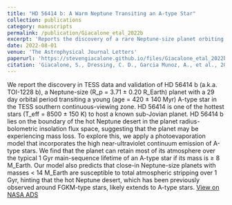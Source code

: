 ```yaml
---
title: "HD 56414 b: A Warm Neptune Transiting an A-type Star"
collection: publications
category: manuscripts
permalink: /publication/Giacalone_etal_2022b
excerpt: 'Reports the discovery of a rare Neptune-size planet orbiting an A-type star.'
date: 2022-08-01
venue: 'The Astrophysical Journal Letters'
paperurl: 'https://stevengiacalone.github.io/files/Giacalone_etal_2022b.pdf'
citation: 'Giacalone, S., Dressing, C. D., Garcia Munoz, A., et al., 2019, The Astrophysical Journal Letters, 935, L10'
---
```


We report the discovery in TESS data and validation of HD 56414 b (a.k.a. TOI-1228 b), a Neptune-size (R_p = 3.71 ± 0.20 R_Earth) planet with a 29 day orbital period transiting a young (age = 420 ± 140 Myr) A-type star in the TESS southern continuous-viewing zone. HD 56414 is one of the hottest stars (T_eff = 8500 ± 150 K) to host a known sub-Jovian planet. HD 56414 b lies on the boundary of the hot Neptune desert in the planet radius-bolometric insolation flux space, suggesting that the planet may be experiencing mass loss. To explore this, we apply a photoevaporation model that incorporates the high near-ultraviolet continuum emission of A-type stars. We find that the planet can retain most of its atmosphere over the typical 1 Gyr main-sequence lifetime of an A-type star if its mass is ≥ 8 M_Earth. Our model also predicts that close-in Neptune-size planets with masses < 14 M_Earth are susceptible to total atmospheric stripping over 1 Gyr, hinting that the hot Neptune desert, which has been previously observed around FGKM-type stars, likely extends to A-type stars.
[View on NASA ADS](https://ui.adsabs.harvard.edu/abs/2022ApJ...935L..10G/abstract)
